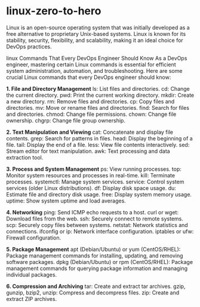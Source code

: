 # linux-zero-to-hero
Linux is an open-source operating system that was initially developed as a free alternative to proprietary Unix-based systems. Linux is known for its stability, security, flexibility, and scalability, making it an ideal choice for DevOps practices. 

linux Commands That Every DevOps Engineer Should Know
As a DevOps engineer, mastering certain Linux commands is essential for efficient system administration, automation, and troubleshooting. Here are some crucial Linux commands that every DevOps engineer should know:

<b>1. File and Directory Management</b>
ls: List files and directories.
cd: Change the current directory.
pwd: Print the current working directory.
mkdir: Create a new directory.
rm: Remove files and directories.
cp: Copy files and directories.
mv: Move or rename files and directories.
find: Search for files and directories.
chmod: Change file permissions.
chown: Change file ownership.
chgrp: Change file group ownership.

<b>2. Text Manipulation and Viewing</b>
cat: Concatenate and display file contents.
grep: Search for patterns in files.
head: Display the beginning of a file.
tail: Display the end of a file.
less: View file contents interactively.
sed: Stream editor for text manipulation.
awk: Text processing and data extraction tool.

<b>3. Process and System Management</b>
ps: View running processes.
top: Monitor system resources and processes in real-time.
kill: Terminate processes.
systemctl: Manage system services.
service: Control system services (older Linux distributions).
df: Display disk space usage.
du: Estimate file and directory disk usage.
free: Display system memory usage.
uptime: Show system uptime and load averages.

<b>4. Networking</b>
ping: Send ICMP echo requests to a host.
curl or wget: Download files from the web.
ssh: Securely connect to remote systems.
scp: Securely copy files between systems.
netstat: Network statistics and connections.
ifconfig or ip: Network interface configuration.
iptables or ufw: Firewall configuration.

<b>5. Package Management</b>
apt (Debian/Ubuntu) or yum (CentOS/RHEL): Package management commands for installing, updating, and removing software packages.
dpkg (Debian/Ubuntu) or rpm (CentOS/RHEL): Package management commands for querying package information and managing individual packages.

<b>6. Compression and Archiving</b>
tar: Create and extract tar archives.
gzip, gunzip, bzip2, unzip: Compress and decompress files.
zip: Create and extract ZIP archives.
